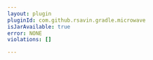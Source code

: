 ```yaml
---
layout: plugin
pluginId: com.github.rsavin.gradle.microwave
isJarAvailable: true
error: NONE
violations: []

---
```

